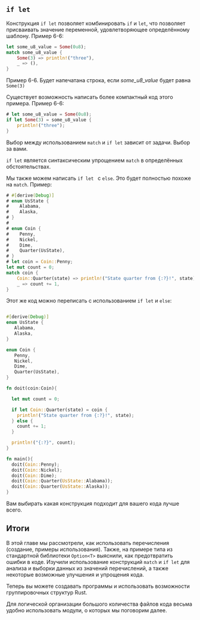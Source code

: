 ## `if let`

Конструкция `if let` позволяет комбинировать `if` и `let`, что позволяет присваивать
значение переменной, удовлетворяющее определённому шаблону. Пример 6-6:

```rust
let some_u8_value = Some(0u8);
match some_u8_value {
    Some(3) => println!("three"),
    _ => (),
}
```

<span class="caption">Пример 6-6. Будет напечатана строка, если *some_u8_value* будет
равна `Some(3)`</span>

Существует возможность написать более компактный код этого примера. Пример 6-6:

```rust
# let some_u8_value = Some(0u8);
if let Some(3) = some_u8_value {
    println!("three");
}
```

Выбор между использованием `match` и `if let` зависит от задачи. Выбор за вами.

`if let` является синтаксическим упрощением `match` в определённых обстоятельствах.

Мы также можем написать `if let ` c `else`. Это будет полностью похоже на `match`.
Пример:

```rust
# #[derive(Debug)]
# enum UsState {
#    Alabama,
#    Alaska,
# }
#
# enum Coin {
#    Penny,
#    Nickel,
#    Dime,
#    Quarter(UsState),
# }
# let coin = Coin::Penny;
let mut count = 0;
match coin {
    Coin::Quarter(state) => println!("State quarter from {:?}!", state),
    _ => count += 1,
}
```

Этот же код можно переписать с использованием `if let` и `else`:

```rust

#[derive(Debug)]
enum UsState {
   Alabama,
   Alaska,
}

enum Coin {
   Penny,
   Nickel,
   Dime,
   Quarter(UsState),
}

fn doit(coin:Coin){

  let mut count = 0;

  if let Coin::Quarter(state) = coin {
    println!("State quarter from {:?}!", state);
  } else {
    count += 1;
  }

  println!("{:?}", count);
}

fn main(){
  doit(Coin::Penny);
  doit(Coin::Nickel);
  doit(Coin::Dime);
  doit(Coin::Quarter(UsState::Alabama));
  doit(Coin::Quarter(UsState::Alaska));
}

```

Вам выбирать какая конструкция подходит для вашего кода лучше всего.

## Итоги

В этой главе мы рассмотрели, как использовать перечисления (создание, примеры использования).
Также, на примере типа из стандартной библиотеки `Option<T>` выяснили, как
предотвратить ошибки в коде.  Изучили использование конструкций `match` и `if let`
для анализа и выборки данных из значений перечислений, а также некоторые возможные
улучшения и упрощения кода.

Теперь вы можете создавать программы и использовать возможности группировочных структур
Rust.

Для логической организации большого количества файлов кода весьма удобно использовать модули,
о которых мы поговорим далее.
